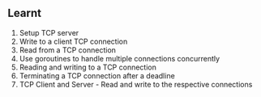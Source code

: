 ## Learnt

1. Setup TCP server
2. Write to a client TCP connection
3. Read from a TCP connection
4. Use goroutines to handle multiple connections concurrently
5. Reading and writing to a TCP connection
6. Terminating a TCP connection after a deadline
7. TCP Client and Server - Read and write to the respective connections